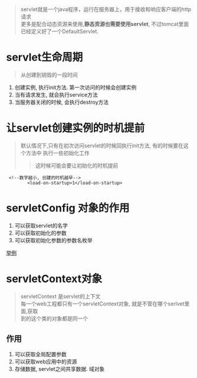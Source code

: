 > servlet就是一个java程序，运行在服务器上，用于接收和响应客户端的http请求   
> 更多是配合动态资源来使用,**静态资源也需要使用servlet**,
> 不过tomcat里面已经定义好了一个DefaultServlet.

# servlet生命周期
> 从创建到销毁的一段时间
1. 创建实例, 执行init方法. 第一次访问的时候会创建实例
2. 当有请求发生, 就会执行service方法
3. 当服务器关闭的时候, 会执行destroy方法
 
# 让servlet创建实例的时机提前
> 默认情况下,只有在初次访问servlet的时候回执行init方法, 有的时候要在这个方法中 
执行一些初始化工作
>> 这时候可能会要让初始化的时机提前

``` 
 <!--数字越小, 创建的时机越早-->
        <load-on-startup>1</load-on-startup>
```
# servletConfig 对象的作用 
1. 可以获取servlet的名字
2. 可以获取初始化的参数
3. 可以获取初始化参数的参数名枚举

[举例](file:///G:\cache\idea\java\servletDemo\src\main\java\ServletConfigDemo.java)


# servletContext对象
> servletContext 是servlet的上下文       
> 每一个web工程都只有一个servletContext对象, 就是不管在哪个serlvet里面,获取    
> 到的这个类的对象都是同一个

## 作用
1. 可以获取全局配置参数
2. 可以获取web应用中的资源
3. 存储数据, servlet之间共享数据. 域对象